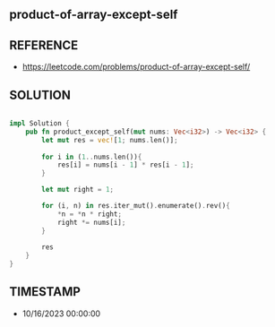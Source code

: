 ## product-of-array-except-self

## REFERENCE

- https://leetcode.com/problems/product-of-array-except-self/

## SOLUTION

``` Rust

impl Solution {
    pub fn product_except_self(mut nums: Vec<i32>) -> Vec<i32> {
        let mut res = vec![1; nums.len()];
        
        for i in (1..nums.len()){
            res[i] = nums[i - 1] * res[i - 1];
        }

        let mut right = 1;

        for (i, n) in res.iter_mut().enumerate().rev(){
            *n = *n * right;
            right *= nums[i];
        }
        
        res
    }
}
```

## TIMESTAMP

- 10/16/2023 00:00:00
